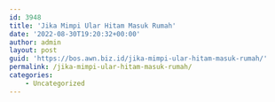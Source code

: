 ```yaml
---
id: 3948
title: 'Jika Mimpi Ular Hitam Masuk Rumah'
date: '2022-08-30T19:20:32+00:00'
author: admin
layout: post
guid: 'https://bos.awn.biz.id/jika-mimpi-ular-hitam-masuk-rumah/'
permalink: /jika-mimpi-ular-hitam-masuk-rumah/
categories:
    - Uncategorized
---
```


